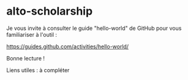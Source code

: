 # alto-scholarship

Je vous invite à consulter le guide "hello-world" de GitHub pour vous familiariser à l'outil :

https://guides.github.com/activities/hello-world/

Bonne lecture !

Liens utiles : à compléter
